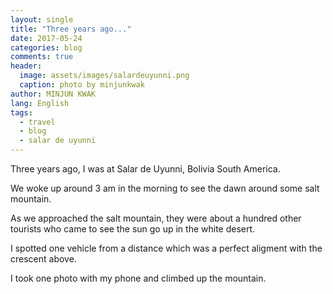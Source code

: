 ```yaml
---
layout: single
title: "Three years ago..."
date: 2017-05-24
categories: blog
comments: true
header:
  image: assets/images/salardeuyunni.png
  caption: photo by minjunkwak
author: MINJUN KWAK
lang: English
tags:
  - travel
  - blog
  - salar de uyunni
---
```


Three years ago, I was at Salar de Uyunni, Bolivia South America.

We woke up around 3 am in the morning to see the dawn around some salt mountain.

As we approached the salt mountain, they were about a hundred other tourists who came to see the sun go up in the white desert.

I spotted one vehicle from a distance which was a perfect aligment with the crescent above.

I took one photo with my phone and climbed up the mountain.

<!--I was a sophomore student during summer vacation. I took a leave of absence during my second freshman semester because I wanted to go to the best university in Korea, but I failed and came back.-->
<!--No problem, I still loved Korea University.-->
